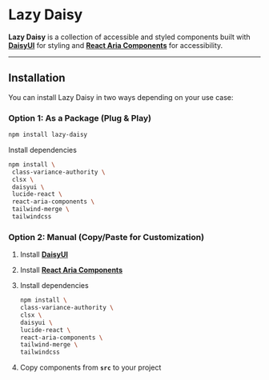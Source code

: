 # Lazy Daisy

**Lazy Daisy** is a collection of accessible and styled components built with [**DaisyUI**](https://daisyui.com/) for styling and [**React Aria Components**](https://react-spectrum.adobe.com/react-aria/getting-started.html) for accessibility.

---

## Installation

You can install Lazy Daisy in two ways depending on your use case:

### Option 1: As a Package (Plug & Play)

```bash
npm install lazy-daisy
```

Install dependencies

```bash
npm install \
 class-variance-authority \
 clsx \
 daisyui \
 lucide-react \
 react-aria-components \
 tailwind-merge \
 tailwindcss
```

### Option 2: Manual (Copy/Paste for Customization)

1. Install [**DaisyUI**](https://daisyui.com/docs/install)

2. Install [**React Aria Components**](https://react-spectrum.adobe.com/react-aria/getting-started.html)

3. Install dependencies

   ```bash
   npm install \
   class-variance-authority \
   clsx \
   daisyui \
   lucide-react \
   react-aria-components \
   tailwind-merge \
   tailwindcss
   ```

4. Copy components from **`src`** to your project
